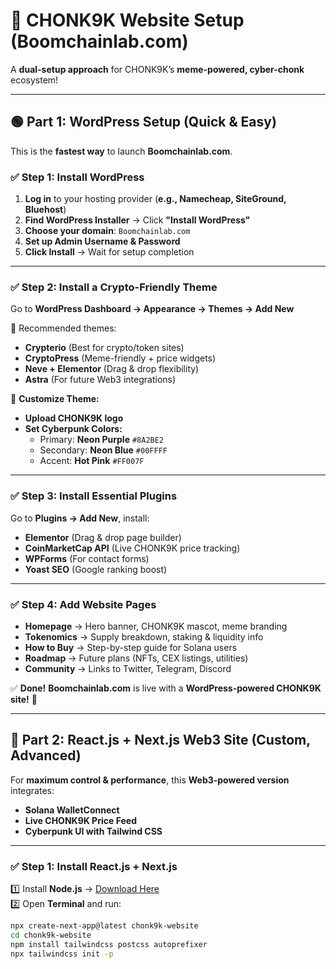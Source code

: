 # 🚀 CHONK9K Website Setup (Boomchainlab.com)

A **dual-setup approach** for CHONK9K’s **meme-powered, cyber-chonk** ecosystem!  

---

## **🟢 Part 1: WordPress Setup (Quick & Easy)**

This is the **fastest way** to launch **Boomchainlab.com**.  

### ✅ **Step 1: Install WordPress**
1. **Log in** to your hosting provider (**e.g., Namecheap, SiteGround, Bluehost**)
2. **Find WordPress Installer** → Click **"Install WordPress"**
3. **Choose your domain**: `Boomchainlab.com`
4. **Set up Admin Username & Password**
5. **Click Install** → Wait for setup completion

---

### ✅ **Step 2: Install a Crypto-Friendly Theme**
Go to **WordPress Dashboard → Appearance → Themes → Add New**  

🔹 Recommended themes:  
- **Crypterio** (Best for crypto/token sites)  
- **CryptoPress** (Meme-friendly + price widgets)  
- **Neve + Elementor** (Drag & drop flexibility)  
- **Astra** (For future Web3 integrations)  

🔹 **Customize Theme:**  
- **Upload CHONK9K logo**  
- **Set Cyberpunk Colors:**  
  - Primary: **Neon Purple** `#8A2BE2`  
  - Secondary: **Neon Blue** `#00FFFF`  
  - Accent: **Hot Pink** `#FF007F`  

---

### ✅ **Step 3: Install Essential Plugins**
Go to **Plugins → Add New**, install:  
- **Elementor** (Drag & drop page builder)  
- **CoinMarketCap API** (Live CHONK9K price tracking)  
- **WPForms** (For contact forms)  
- **Yoast SEO** (Google ranking boost)  

---

### ✅ **Step 4: Add Website Pages**
- **Homepage** → Hero banner, CHONK9K mascot, meme branding  
- **Tokenomics** → Supply breakdown, staking & liquidity info  
- **How to Buy** → Step-by-step guide for Solana users  
- **Roadmap** → Future plans (NFTs, CEX listings, utilities)  
- **Community** → Links to Twitter, Telegram, Discord  

✅ **Done!** **Boomchainlab.com** is live with a **WordPress-powered CHONK9K site!** 🎉  

---

## **🔵 Part 2: React.js + Next.js Web3 Site (Custom, Advanced)**

For **maximum control & performance**, this **Web3-powered version** integrates:  
- **Solana WalletConnect**  
- **Live CHONK9K Price Feed**  
- **Cyberpunk UI with Tailwind CSS**  

---

### ✅ **Step 1: Install React.js + Next.js**
1️⃣ Install **Node.js** → [Download Here](https://nodejs.org/)  
2️⃣ Open **Terminal** and run:  
```sh
npx create-next-app@latest chonk9k-website
cd chonk9k-website
npm install tailwindcss postcss autoprefixer
npx tailwindcss init -p
